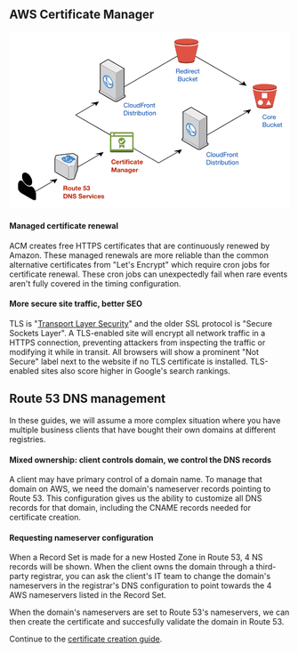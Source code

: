 ## AWS Certificate Manager

![DNS and Certificates](../images/route-53-and-certificate-manager.png)

#### Managed certificate renewal
ACM creates free HTTPS certificates that are continuously renewed by Amazon. These managed renewals are more reliable than the common alternative certificates from "Let's Encrypt" which require cron jobs for certificate renewal. These cron jobs can unexpectedly fail when rare events aren't fully covered in the timing configuration.

#### More secure site traffic, better SEO
TLS is "[Transport Layer Security](https://en.wikipedia.org/wiki/Transport_Layer_Security)" and the older SSL protocol is "Secure Sockets Layer". A TLS-enabled site will encrypt all network traffic in a HTTPS connection, preventing attackers from inspecting the traffic or modifying it while in transit. All browsers will show a prominent "Not Secure" label next to the website if no TLS certificate is installed. TLS-enabled sites also score higher in Google's search rankings.

## Route 53 DNS management
In these guides, we will assume a more complex situation where you have multiple business clients that have bought their own domains at different registries.

#### Mixed ownership: client controls domain, we control the DNS records
A client may have primary control of a domain name. To manage that domain on AWS, we need the domain's nameserver records pointing to Route 53. This configuration gives us the ability to customize all DNS records for that domain, including the CNAME records needed for certificate creation.

#### Requesting nameserver configuration
When a Record Set is made for a new Hosted Zone in Route 53, 4 NS records will be shown. When the client owns the domain through a third-party registrar, you can ask the client's IT team to change the domain's nameservers in the registrar's DNS configuration to point towards the 4 AWS nameservers listed in the Record Set.

When the domain's nameservers are set to Route 53's nameservers, we can then create the certificate and succesfully validate the domain in Route 53.

Continue to the [certificate creation guide](./Creating-a-SSL-TLS-Certificate-for-a-Custom-Domain.md).

